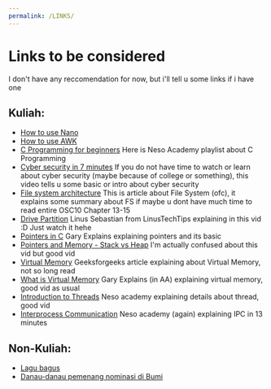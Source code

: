 ```yaml
---
permalink: /LINKS/
---
```


# Links to be considered
I don't have any reccomendation for now, but i'll tell u some links if i have one
<br>
## Kuliah: 
- [How to use Nano](https://www.youtube.com/watch?v=Jf0ZJZJ8jlI) <br>
- [How to use AWK](https://www.youtube.com/watch?v=9YOZmI-zWok) <br>
- [C Programming for beginners](https://youtube.com/playlist?list=PLBlnK6fEyqRhX6r2uhhlubuF5QextdCSM) Here is Neso Academy playlist about C Programming <br>
- [Cyber security in 7 minutes](https://www.youtube.com/watch?v=inWWhr5tnEA) If you do not have time to watch or learn about cyber security (maybe because of college or something), this video tells u some basic or intro about cyber security <br>
- [File system architecture](https://www.freecodecamp.org/news/file-systems-architecture-explained/) This is article about File System (ofc), it explains some summary about FS if maybe u dont have much time to read entire OSC10 Chapter 13-15 <br>
- [Drive Partition](https://www.youtube.com/watch?v=AeUM4kR67XQ) Linus Sebastian from LinusTechTips explaining in this vid :D Just watch it hehe
- [Pointers in C](https://www.youtube.com/watch?v=mw1qsMieK5c) Gary Explains explaining pointers and its basic
- [Pointers and Memory - Stack vs Heap](https://www.youtube.com/watch?v=_8-ht2AKyH4) I'm actually confused about this vid but good vid
- [Virtual Memory](https://www.geeksforgeeks.org/virtual-memory-in-operating-system/) Geeksforgeeks article explaining about Virtual Memory, not so long read
- [What is Virtual Memory](https://www.youtube.com/watch?v=2quKyPnUShQ) Gary Explains (in AA) explaining virtual memory, good vid as usual
- [Introduction to Threads](https://www.youtube.com/watch?v=LOfGJcVnvAk) Neso academy explaining details about thread, good vid
- [Interprocess Communication](https://www.youtube.com/watch?v=dJuYKfR8vec) Neso academy (again) explaining IPC in 13 minutes

## Non-Kuliah:
- [Lagu bagus](https://ristek.link/kabooor)
- [Danau-danau pemenang nominasi di Bumi](https://en.wikipedia.org/wiki/Lake#Notable_lakes_on_Earth)
